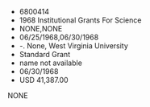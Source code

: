 * 6800414
* 1968 Institutional Grants For Science
* NONE,NONE
* 06/25/1968,06/30/1968
* -. None, West Virginia University
* Standard Grant
* name not available
* 06/30/1968
* USD 41,387.00

NONE